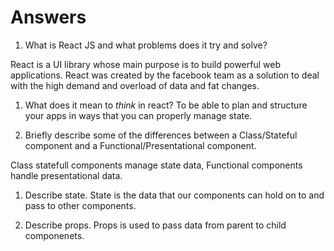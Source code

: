 # Answers

1.  What is React JS and what problems does it try and solve?

React is a UI library whose main purpose is to build powerful web applications.
React was created by the facebook team as a solution to deal with the high demand and overload of data and fat changes.

1.  What does it mean to _think_ in react?
To be able to plan and structure your apps in ways that you can properly manage state.

1.  Briefly describe some of the differences between a Class/Stateful component and a Functional/Presentational component.

Class statefull components manage state data, Functional components handle presentational data.

1.  Describe state.
State is the data that our components can hold on to and pass to other components.

1.  Describe props.
Props is used to pass data from parent to child componenets.